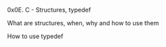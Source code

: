 0x0E. C - Structures, typedef

What are structures, when, why and how to use them

How to use typedef

